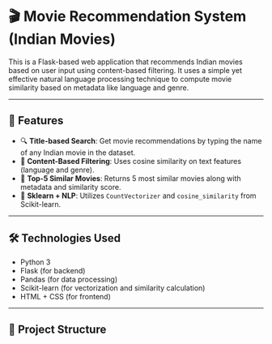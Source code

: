 # 🎬 Movie Recommendation System (Indian Movies)

This is a Flask-based web application that recommends Indian movies based on user input using content-based filtering. It uses a simple yet effective natural language processing technique to compute movie similarity based on metadata like language and genre.

---

## 🚀 Features

- 🔍 **Title-based Search**: Get movie recommendations by typing the name of any Indian movie in the dataset.
- 🤖 **Content-Based Filtering**: Uses cosine similarity on text features (language and genre).
- 🎯 **Top-5 Similar Movies**: Returns 5 most similar movies along with metadata and similarity score.
- 🧠 **Sklearn + NLP**: Utilizes `CountVectorizer` and `cosine_similarity` from Scikit-learn.

---

## 🛠️ Technologies Used

- Python 3
- Flask (for backend)
- Pandas (for data processing)
- Scikit-learn (for vectorization and similarity calculation)
- HTML + CSS (for frontend)

---

## 📂 Project Structure
